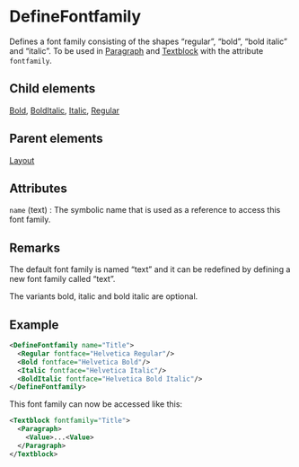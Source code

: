 # DefineFontfamily



Defines a font family consisting of the shapes “regular”, “bold”, “bold italic” and “italic”. To be used in [Paragraph](../paragraph.md) and [Textblock](../textblock.md) with the attribute `fontfamily`.



##  Child elements

[Bold](../bold.md), [BoldItalic](../bolditalic.md), [Italic](../italic.md), [Regular](../regular.md)

##  Parent elements

[Layout](../layout.md)


## Attributes



`name` (text)
:   The symbolic name that is used as a reference to access this font family.




## Remarks
The default font family is named “text” and it can be redefined by defining a new font family called “text”.

The variants bold, italic and bold italic are optional. 


## Example

```xml
<DefineFontfamily name="Title">
  <Regular fontface="Helvetica Regular"/>
  <Bold fontface="Helvetica Bold"/>
  <Italic fontface="Helvetica Italic"/>
  <BoldItalic fontface="Helvetica Bold Italic"/>
</DefineFontfamily>

```

This font family can now be accessed like this:


```xml
<Textblock fontfamily="Title">
  <Paragraph>
    <Value>...<Value>
  </Paragraph>
</Textblock>

```





